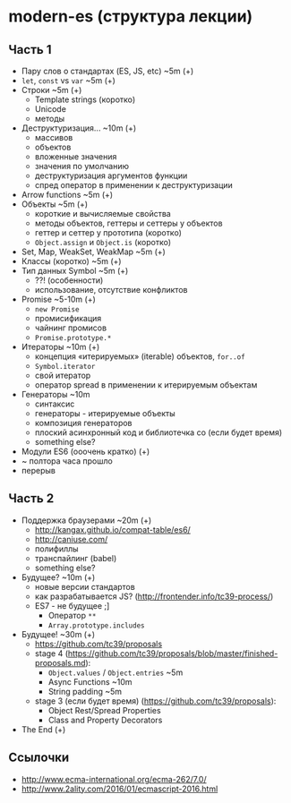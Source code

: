 # modern-es (структура лекции)

## Часть 1
* Пару слов о стандартах (ES, JS, etc) ~5m (+)
* `let`, `const` vs `var` ~5m (+)
* Строки ~5m (+)
	- Template strings (коротко)
	- Unicode
	- методы
* Деструктуризация... ~10m (+)
	- массивов
	- объектов
	- вложенные значения
	- значения по умолчанию
	- деструктуризация аргументов функции
	- спред оператор в применении к деструктуризации
* Arrow functions ~5m (+)
* Объекты ~5m (+)
	- короткие и вычисляемые свойства
	- методы объектов, геттеры и сеттеры у объектов
	- геттер и сеттер у прототипа (коротко)
	- `Object.assign` и `Object.is` (коротко)
* Set, Map, WeakSet, WeakMap ~5m (+)
* Классы (коротко) ~5m (+)
* Тип данных Symbol ~5m (+)
	- ??! (особенности)
	- использование, отсутствие конфликтов
* Promise ~5-10m (+)
	- `new Promise`
	- промисификация
	- чайнинг промисов
	- `Promise.prototype.*`
* Итераторы ~10m (+)
	- концепция «итерируемых» (iterable) объектов, `for..of`
	- `Symbol.iterator`
	- свой итератор
	- оператор spread в применении к итерируемым объектам
* Генераторы ~10m
	- синтаксис
	- генераторы - итерируемые объекты
	- композиция генераторов
	- плоский асинхронный код и библиотечка co (если будет время)
	- something else?
* Модули ES6 (ооочень кратко) (+)
* ~ полтора часа прошло
* перерыв

## Часть 2
* Поддержка браузерами ~20m (+)
	- http://kangax.github.io/compat-table/es6/
	- http://caniuse.com/
	- полифиллы
	- транспайлинг (babel)
	- something else?
* Будущее? ~10m (+)
	- новые версии стандартов
	- как разрабатывается JS? (http://frontender.info/tc39-process/)
	- ES7 - не будущее ;]
		- Оператор `**`
		- `Array.prototype.includes`
* Будущее! ~30m (+)
	- https://github.com/tc39/proposals
	- stage 4 (https://github.com/tc39/proposals/blob/master/finished-proposals.md):
		- `Object.values` / `Object.entries` ~5m
		- Async Functions ~10m
		- String padding ~5m
	- stage 3 (если будет время) (https://github.com/tc39/proposals):
		- Object Rest/Spread Properties
		- Class and Property Decorators
* The End (+)



## Ссылочки

- http://www.ecma-international.org/ecma-262/7.0/
- http://www.2ality.com/2016/01/ecmascript-2016.html
